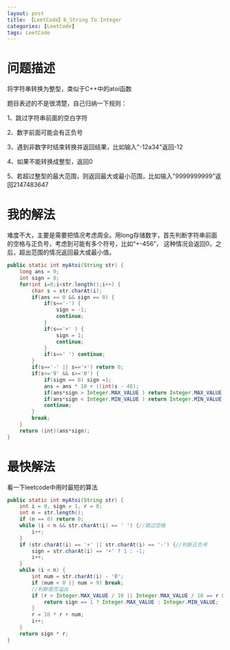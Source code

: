 ```yaml
---
layout: post
title: 【LeetCode】8_String To Integer
categories: [LeetCode]
tags: LeetCode
---
```


# 问题描述

将字符串转换为整型，类似于C++中的atoi函数

题目表述的不是很清楚，自己归纳一下规则：

1、跳过字符串前面的空白字符

2、数字前面可能会有正负号

3、遇到非数字时结束转换并返回结果，比如输入"-12a34"返回-12

4、如果不能转换成整型，返回0

5、若超过整型的最大范围，则返回最大或最小范围，比如输入"9999999999"返回2147483647

# 我的解法

难度不大，主要是需要把情况考虑周全。用long存储数字，首先判断字符串前面的空格与正负号，考虑到可能有多个符号，比如“+-456”，
这种情况会返回0，之后，超出范围的情况返回最大或最小值。

```java
public static int myAtoi(String str) {
	long ans = 0;
	int sign = 0;
	for(int i=0;i<str.length();i++) {
		char s = str.charAt(i);
		if(ans == 0 && sign == 0) {
			if(s=='-') {
				sign = -1;
				continue;
			} 
			if(s=='+' ) {
				sign = 1;
				continue;
			}
			if(s==' ') continue;
		}
		if(s=='-' || s=='+') return 0;
		if(s<='9' && s>='0') {	
			if(sign == 0) sign =1;
			ans = ans * 10 + ((int)s - 48); 
			if(ans*sign > Integer.MAX_VALUE ) return Integer.MAX_VALUE;
			if(ans*sign < Integer.MIN_VALUE ) return Integer.MIN_VALUE;
			continue;
		}
		break;
	}
	return (int)(ans*sign);
}
```

# 最快解法

看一下leetcode中用时最短的算法

```java
public static int myAtoi(String str) {
	int i = 0, sign = 1, r = 0;
	int n = str.length();
    if (n == 0) return 0;
    while (i < n && str.charAt(i) == ' ') {//跳过空格
		i++;
	}
	if (str.charAt(i) == '+' || str.charAt(i) == '-') {//判断正负号
		sign = str.charAt(i) == '+' ? 1 : -1;
		i++;
	}
	while (i < n) {
		int num = str.charAt(i) - '0';
		if (num < 0 || num > 9) break;
		//判断是否溢出
		if (r > Integer.MAX_VALUE / 10 || Integer.MAX_VALUE / 10 == r && Integer.MAX_VALUE % 10 < num) {
			return sign == 1 ? Integer.MAX_VALUE : Integer.MIN_VALUE;
		}
		r = 10 * r + num;
		i++;
	}
	return sign * r;
}
```
